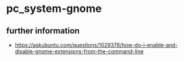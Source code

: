 # pc_system-gnome
## further information
- https://askubuntu.com/questions/1029376/how-do-i-enable-and-disable-gnome-extensions-from-the-command-line